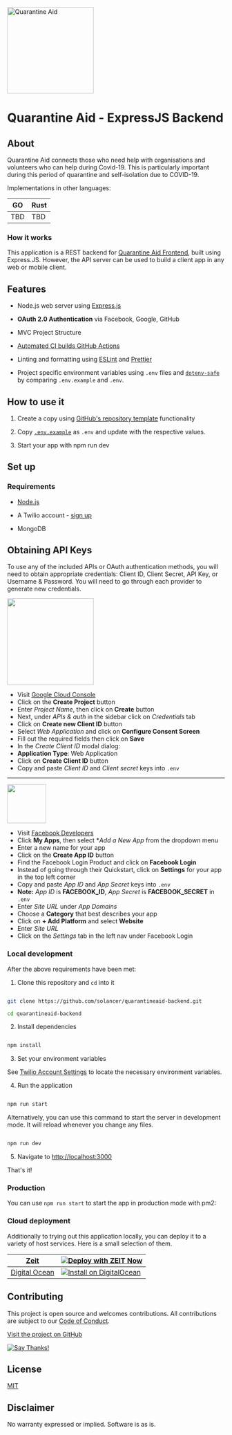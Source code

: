 
<a  href="https://www.quarantineaid.in">

<img  src="https://www.quarantineaid.in/img/qa-logo.0d5f20b4.png"  alt="Quarantine Aid"  width="200"  />

</a>

# Quarantine Aid - ExpressJS Backend
  

## About

Quarantine Aid connects those who need help with organisations and volunteers who can help during Covid-19. This is particularly important during this period of quarantine and self-isolation due to COVID-19.

Implementations in other languages:

| GO  | Rust  |
| ------------ | ------------ |
| TBD  |TBD   |


### How it works

This application is a REST backend for [Quarantine Aid Frontend](https://github.com/solancer/qaid-2020-client "Quarantine Aid Frontend"), built using Express.JS. However, the API server can be used to build a client app in any web or mobile client.

## Features

  

- Node.js web server using [Express.js](https://npm.im/express)

- **OAuth 2.0 Authentication** via Facebook, Google, GitHub

- MVC Project Structure

-  [Automated CI builds GitHub Actions](/.github/workflows/nodejs.yml)

- Linting and formatting using [ESLint](https://npm.im/eslint) and [Prettier](https://npm.im/prettier)

- Project specific environment variables using `.env` files and [`dotenv-safe`](https://npm.im/dotenv-safe) by comparing `.env.example` and `.env`.

  

## How to use it

  

1. Create a copy using [GitHub's repository template](https://help.github.com/en/github/creating-cloning-and-archiving-repositories/creating-a-repository-from-a-template) functionality

2. Copy [`.env.example`](.env.example) as `.env` and update with the respective values.

3. Start your app with npm run dev

  

## Set up

  

### Requirements

  

-  [Node.js](https://nodejs.org/)

- A Twilio account - [sign up](https://www.twilio.com/try-twilio)

- MongoDB

Obtaining API Keys
------------------

To use any of the included APIs or OAuth authentication methods, you will need
to obtain appropriate credentials: Client ID, Client Secret, API Key, or
Username & Password. You will need to go through each provider to generate new
credentials.

<img src="https://upload.wikimedia.org/wikipedia/commons/thumb/2/2f/Google_2015_logo.svg/1000px-Google_2015_logo.svg.png" width="200">

- Visit <a href="https://cloud.google.com/console/project" target="_blank">Google Cloud Console</a>
- Click on the **Create Project** button
- Enter *Project Name*, then click on **Create** button
- Next, under *APIs & auth* in the sidebar click on *Credentials* tab
- Click on **Create new Client ID** button
- Select *Web Application* and click on **Configure Consent Screen**
- Fill out the required fields then click on **Save**
- In the *Create Client ID* modal dialog:
- **Application Type**: Web Application
- Click on **Create Client ID** button
- Copy and paste *Client ID* and *Client secret* keys into `.env`

<hr>

<img src="https://en.facebookbrand.com/wp-content/uploads/2019/04/f_logo_RGB-Hex-Blue_512.png" width="90">

- Visit <a href="https://developers.facebook.com/" target="_blank">Facebook Developers</a>
- Click **My Apps**, then select **Add a New App* from the dropdown menu
- Enter a new name for your app
- Click on the **Create App ID** button
- Find the Facebook Login Product and click on **Facebook Login**
- Instead of going through their Quickstart, click on **Settings** for your app in the top left corner
- Copy and paste *App ID* and *App Secret* keys into `.env`
- **Note:** *App ID* is **FACEBOOK_ID**, *App Secret* is **FACEBOOK_SECRET** in `.env`
- Enter *Site URL* under *App Domains*
- Choose a **Category** that best describes your app
- Click on **+ Add Platform** and select **Website**
- Enter *Site URL*
- Click on the *Settings* tab in the left nav under Facebook Login

### Local development


After the above requirements have been met:

  

1. Clone this repository and `cd` into it

  

```bash

git clone https://github.com/solancer/quarantineaid-backend.git

cd quarantineaid-backend

```

  

2. Install dependencies

  

```bash

npm install

```

  

3. Set your environment variables

  

See [Twilio Account Settings](#twilio-account-settings) to locate the necessary environment variables.

  

4. Run the application

  

```bash

npm run start

```

  

Alternatively, you can use this command to start the server in development mode. It will reload whenever you change any files.

  

```bash

npm run dev

```

  

5. Navigate to [http://localhost:3000](http://localhost:3000)

That's it!

### Production

  

You can use `npm run start` to start the app in production mode with pm2:

  
  

### Cloud deployment

  

Additionally to trying out this application locally, you can deploy it to a variety of host services. Here is a small selection of them.

  
|  [Zeit](https://zeit.co/) |  [![Deploy with ZEIT Now](https://zeit.co/button)](https://zeit.co/new/project?template=https://github.com/solancer/quarantineaid-backend/tree/master) |
| ------------ | ------------ |
|  [Digital Ocean](https://m.do.co/c/9cf88f4c38f7)  | [![Install on DigitalOcean](https://github.com/cdr/code-server/raw/master/doc/assets/droplet.svg?sanitize=true)](https://m.do.co/c/9cf88f4c38f7) |



## Contributing

  

This project is open source and welcomes contributions. All contributions are subject to our [Code of Conduct](https://github.com/solancer/quarantineaid-backend/blob/master/.github/CODE_OF_CONDUCT.md).

  

[Visit the project on GitHub](https://github.com/solancer/quarantineaid-backend)

 
[![Say Thanks!](https://img.shields.io/badge/Say%20Thanks-!-1EAEDB.svg)](https://saythanks.io/to/srinivas%40solancer.com)

## License

  

[MIT](http://www.opensource.org/licenses/mit-license.html)

  

## Disclaimer

  

No warranty expressed or implied. Software is as is.

  

[Quarantine Aid]: https://www.quarantineaid.in

